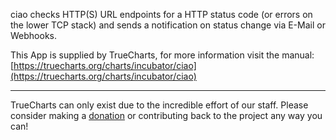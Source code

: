 ciao checks HTTP(S) URL endpoints for a HTTP status code (or errors on the lower TCP stack) and sends a notification on status change via E-Mail or Webhooks.

This App is supplied by TrueCharts, for more information visit the manual: [https://truecharts.org/charts/incubator/ciao](https://truecharts.org/charts/incubator/ciao)

---

TrueCharts can only exist due to the incredible effort of our staff.
Please consider making a [donation](https://truecharts.org/about/sponsor) or contributing back to the project any way you can!
